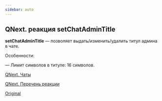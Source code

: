 ```yaml
---
sidebar: auto
---
```


## QNext. реакция setChatAdminTitle

**setChatAdminTitle** — позволяет выдать/изменить/удалить титул админа в чате.



Особенности:

— Лимит символов в титуле: 16 символов.



[QNext. Чаты](/docs-test/ph/admin/chat-about)

[QNext. Перечень реакции](/docs-test/ph/reactions)

[Original](https://telegra.ph/QNext-admin-reaction-setChatAdminTitle-05-03)